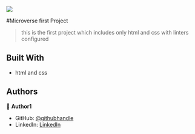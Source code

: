![](https://img.shields.io/badge/Microverse-blueviolet)

#Microverse first Project

> this is the first project which includes only html and css with linters configured


## Built With

- html and css






## Authors

👤 **Author1**

- GitHub: [@githubhandle](https://github.com/afiamoah)
- LinkedIn: [LinkedIn](https://linkedin.com/in/afiamoah)



